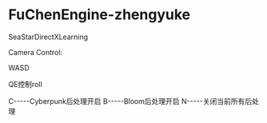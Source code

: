 # FuChenEngine-zhengyuke
SeaStarDirectXLearning

Camera Control:

WASD 

QE控制roll

C-----Cyberpunk后处理开启
B-----Bloom后处理开启
N-----关闭当前所有后处理